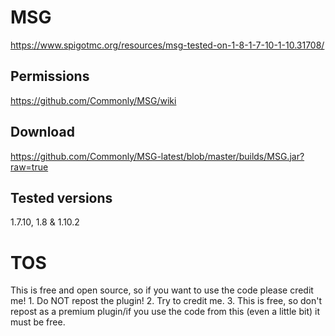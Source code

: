 # MSG
https://www.spigotmc.org/resources/msg-tested-on-1-8-1-7-10-1-10.31708/
## Permissions
https://github.com/Commonly/MSG/wiki
## Download
https://github.com/Commonly/MSG-latest/blob/master/builds/MSG.jar?raw=true
## Tested versions
1.7.10, 1.8 & 1.10.2
# TOS
This is free and open source, so if you want to use the code please credit me! 1. Do NOT repost the plugin! 2. Try to credit me. 3. This is free, so don't repost as a premium plugin/if you use the code from this (even a little bit) it must be free.

